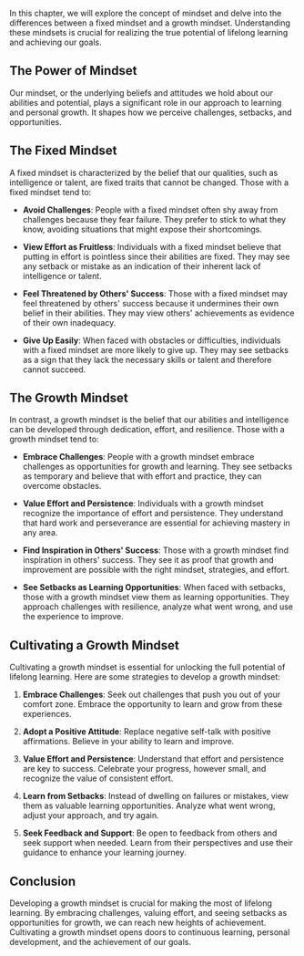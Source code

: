 
In this chapter, we will explore the concept of mindset and delve into the differences between a fixed mindset and a growth mindset. Understanding these mindsets is crucial for realizing the true potential of lifelong learning and achieving our goals.

## The Power of Mindset

Our mindset, or the underlying beliefs and attitudes we hold about our abilities and potential, plays a significant role in our approach to learning and personal growth. It shapes how we perceive challenges, setbacks, and opportunities.

## The Fixed Mindset

A fixed mindset is characterized by the belief that our qualities, such as intelligence or talent, are fixed traits that cannot be changed. Those with a fixed mindset tend to:

- **Avoid Challenges**: People with a fixed mindset often shy away from challenges because they fear failure. They prefer to stick to what they know, avoiding situations that might expose their shortcomings.
    
- **View Effort as Fruitless**: Individuals with a fixed mindset believe that putting in effort is pointless since their abilities are fixed. They may see any setback or mistake as an indication of their inherent lack of intelligence or talent.
    
- **Feel Threatened by Others' Success**: Those with a fixed mindset may feel threatened by others' success because it undermines their own belief in their abilities. They may view others' achievements as evidence of their own inadequacy.
    
- **Give Up Easily**: When faced with obstacles or difficulties, individuals with a fixed mindset are more likely to give up. They may see setbacks as a sign that they lack the necessary skills or talent and therefore cannot succeed.
    

## The Growth Mindset

In contrast, a growth mindset is the belief that our abilities and intelligence can be developed through dedication, effort, and resilience. Those with a growth mindset tend to:

- **Embrace Challenges**: People with a growth mindset embrace challenges as opportunities for growth and learning. They see setbacks as temporary and believe that with effort and practice, they can overcome obstacles.
    
- **Value Effort and Persistence**: Individuals with a growth mindset recognize the importance of effort and persistence. They understand that hard work and perseverance are essential for achieving mastery in any area.
    
- **Find Inspiration in Others' Success**: Those with a growth mindset find inspiration in others' success. They see it as proof that growth and improvement are possible with the right mindset, strategies, and effort.
    
- **See Setbacks as Learning Opportunities**: When faced with setbacks, those with a growth mindset view them as learning opportunities. They approach challenges with resilience, analyze what went wrong, and use the experience to improve.
    

## Cultivating a Growth Mindset

Cultivating a growth mindset is essential for unlocking the full potential of lifelong learning. Here are some strategies to develop a growth mindset:

1. **Embrace Challenges**: Seek out challenges that push you out of your comfort zone. Embrace the opportunity to learn and grow from these experiences.
    
2. **Adopt a Positive Attitude**: Replace negative self-talk with positive affirmations. Believe in your ability to learn and improve.
    
3. **Value Effort and Persistence**: Understand that effort and persistence are key to success. Celebrate your progress, however small, and recognize the value of consistent effort.
    
4. **Learn from Setbacks**: Instead of dwelling on failures or mistakes, view them as valuable learning opportunities. Analyze what went wrong, adjust your approach, and try again.
    
5. **Seek Feedback and Support**: Be open to feedback from others and seek support when needed. Learn from their perspectives and use their guidance to enhance your learning journey.
    

## Conclusion

Developing a growth mindset is crucial for making the most of lifelong learning. By embracing challenges, valuing effort, and seeing setbacks as opportunities for growth, we can reach new heights of achievement. Cultivating a growth mindset opens doors to continuous learning, personal development, and the achievement of our goals.
